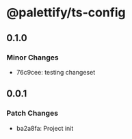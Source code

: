 # @palettify/ts-config

## 0.1.0

### Minor Changes

- 76c9cee: testing changeset

## 0.0.1

### Patch Changes

- ba2a8fa: Project init
